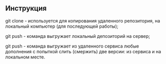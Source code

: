 ## Инструкция
git clone - используется для копирования удаленного репозитория, на локальный компьютер (для последующей работы);

git push - команда выгружает локальный депозиторий на сервер;

git push - команда выгружает из удаленного сервиса любые дополнения с попыткой слить (смержить) две версии: из сервиса и на локальном месте.